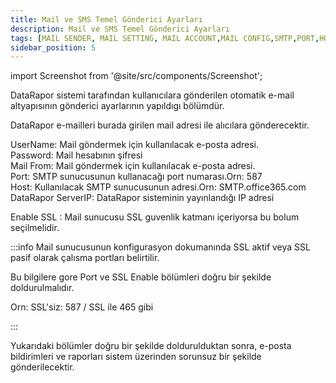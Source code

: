 ```yaml
---
title: Mail ve SMS Temel Gönderici Ayarları 
description: Mail ve SMS Temel Gönderici Ayarları
tags: [MAIL SENDER, MAIL SETTING, MAIL ACCOUNT,MAIL CONFIG,SMTP,PORT,HOST]
sidebar_position: 5
---
```


import Screenshot from '@site/src/components/Screenshot';
 






DataRapor sistemi tarafından kullanıcılara gönderilen otomatik e-mail altyapısının gönderici ayarlarının yapıldıgı bölümdür.

DataRapor e-mailleri burada girilen mail adresi ile alıcılara gönderecektir.


<Screenshot url='/img/device10.png' />

UserName: Mail göndermek için kullanılacak e-posta adresi.  
Password:  Mail hesabının şifresi    
Mail From: Mail göndermek için kullanılacak e-posta adresi.  
Port: SMTP sunucusunun kullanacağı port numarası.Orn: 587   
Host: Kullanılacak SMTP sunucusunun adresi.Orn: SMTP.office365.com  
DataRapor ServerIP: DataRapor sisteminin yayınlandığı IP adresi

Enable SSL : Mail sunucusu SSL guvenlik katmanı içeriyorsa bu bolum seçilmelidir.


:::info
Mail sunucusunun konfigurasyon dokumanında SSL aktif veya SSL pasif olarak çalısma portları belirtilir.

Bu bilgilere gore Port ve SSL Enable bölümleri doğru bir şekilde doldurulmalıdır.

Orn: SSL'siz: 587 / SSL ile 465 gibi

:::


Yukarıdaki bölümler doğru bir şekilde doldurulduktan sonra, e-posta bildirimleri ve raporları sistem üzerinden sorunsuz bir şekilde gönderilecektir.





 